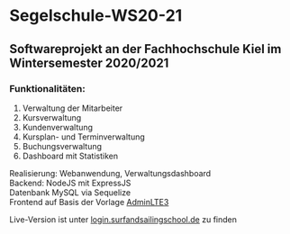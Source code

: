 # Segelschule-WS20-21
## Softwareprojekt an der Fachhochschule Kiel im Wintersemester 2020/2021

### Funktionalitäten:
1) Verwaltung der Mitarbeiter
2) Kursverwaltung
3) Kundenverwaltung
4) Kursplan- und Terminverwaltung
5) Buchungsverwaltung
6) Dashboard mit Statistiken

Realisierung: Webanwendung, Verwaltungsdashboard  
Backend: NodeJS mit ExpressJS  
Datenbank MySQL via Sequelize  
Frontend auf Basis der Vorlage [AdminLTE3  ](https://adminlte.io)  

Live-Version ist unter [login.surfandsailingschool.de](https://login.surfandsailingschool.de) zu finden

